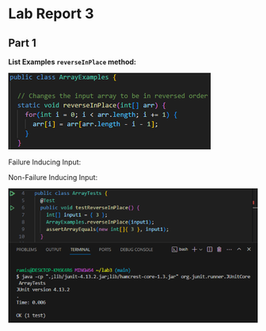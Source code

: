 # Lab Report 3

## Part 1

**List Examples `reverseInPlace` method:**

![Image](../labreport3-images/reverseInPlace.png)

Failure Inducing Input:

Non-Failure Inducing Input:

![Image](../labreport3-images/noFailure.png)
